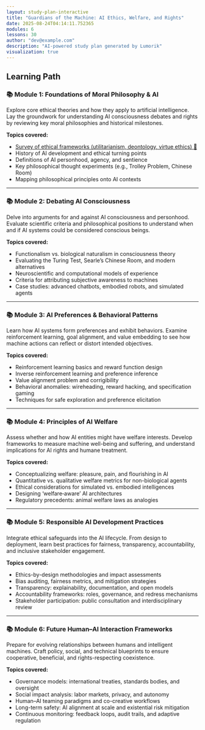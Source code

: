 ```yaml
---
layout: study-plan-interactive
title: "Guardians of the Machine: AI Ethics, Welfare, and Rights"
date: 2025-08-24T04:14:11.752365
modules: 6
lessons: 30
author: "dev@example.com"
description: "AI-powered study plan generated by Lumorik"
visualization: true
---
```


## Learning Path

### 📚 Module 1: Foundations of Moral Philosophy & AI

Explore core ethical theories and how they apply to artificial intelligence. Lay the groundwork for understanding AI consciousness debates and rights by reviewing key moral philosophies and historical milestones.

**Topics covered:**

- [Survey of ethical frameworks (utilitarianism, deontology, virtue ethics) 📖](https://lumorikllc.github.io/learn/content/00000000-0000-0000-0000-000000000000/2b4ee865-b085-459d-b96a-fcd60afcd462)
- History of AI development and ethical turning points
- Definitions of AI personhood, agency, and sentience
- Key philosophical thought experiments (e.g., Trolley Problem, Chinese Room)
- Mapping philosophical principles onto AI contexts

---

### 📚 Module 2: Debating AI Consciousness

Delve into arguments for and against AI consciousness and personhood. Evaluate scientific criteria and philosophical positions to understand when and if AI systems could be considered conscious beings.

**Topics covered:**

- Functionalism vs. biological naturalism in consciousness theory
- Evaluating the Turing Test, Searle’s Chinese Room, and modern alternatives
- Neuroscientific and computational models of experience
- Criteria for attributing subjective awareness to machines
- Case studies: advanced chatbots, embodied robots, and simulated agents

---

### 📚 Module 3: AI Preferences & Behavioral Patterns

Learn how AI systems form preferences and exhibit behaviors. Examine reinforcement learning, goal alignment, and value embedding to see how machine actions can reflect or distort intended objectives.

**Topics covered:**

- Reinforcement learning basics and reward function design
- Inverse reinforcement learning and preference inference
- Value alignment problem and corrigibility
- Behavioral anomalies: wireheading, reward hacking, and specification gaming
- Techniques for safe exploration and preference elicitation

---

### 📚 Module 4: Principles of AI Welfare

Assess whether and how AI entities might have welfare interests. Develop frameworks to measure machine well-being and suffering, and understand implications for AI rights and humane treatment.

**Topics covered:**

- Conceptualizing welfare: pleasure, pain, and flourishing in AI
- Quantitative vs. qualitative welfare metrics for non-biological agents
- Ethical considerations for simulated vs. embodied intelligences
- Designing ‘welfare‐aware’ AI architectures
- Regulatory precedents: animal welfare laws as analogies

---

### 📚 Module 5: Responsible AI Development Practices

Integrate ethical safeguards into the AI lifecycle. From design to deployment, learn best practices for fairness, transparency, accountability, and inclusive stakeholder engagement.

**Topics covered:**

- Ethics-by-design methodologies and impact assessments
- Bias auditing, fairness metrics, and mitigation strategies
- Transparency: explainability, documentation, and open models
- Accountability frameworks: roles, governance, and redress mechanisms
- Stakeholder participation: public consultation and interdisciplinary review

---

### 📚 Module 6: Future Human–AI Interaction Frameworks

Prepare for evolving relationships between humans and intelligent machines. Craft policy, social, and technical blueprints to ensure cooperative, beneficial, and rights-respecting coexistence.

**Topics covered:**

- Governance models: international treaties, standards bodies, and oversight
- Social impact analysis: labor markets, privacy, and autonomy
- Human–AI teaming paradigms and co-creative workflows
- Long-term safety: AI alignment at scale and existential risk mitigation
- Continuous monitoring: feedback loops, audit trails, and adaptive regulation

